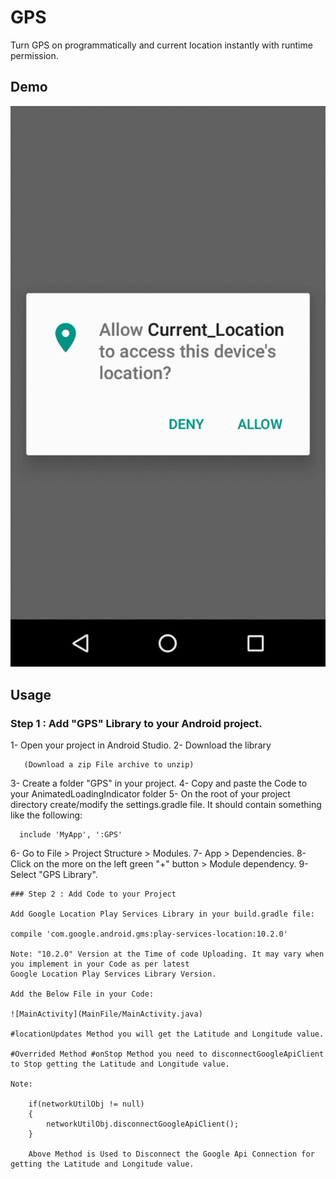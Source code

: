 # GPS
Turn GPS on programmatically and current location instantly with runtime permission.

## Demo
![Demo](screenshots/Demo.gif)

 ## Usage
   ### Step 1 : Add "GPS" Library to your Android project.

   1- Open your project in Android Studio.
   2- Download the library
  
       (Download a zip File archive to unzip)
    
   3- Create a folder "GPS" in your project.
   4- Copy and paste the Code to your AnimatedLoadingIndicator folder
   5- On the root of your project directory create/modify the settings.gradle file. It should contain something like the following:

      include 'MyApp', ':GPS'

   6- Go to File > Project Structure > Modules.
   7- App > Dependencies.
   8- Click on the more on the left green "+" button > Module dependency.
   9- Select "GPS Library".
   
    ### Step 2 : Add Code to your Project
    
    Add Google Location Play Services Library in your build.gradle file:
    
    compile 'com.google.android.gms:play-services-location:10.2.0'
    
    Note: "10.2.0" Version at the Time of code Uploading. It may vary when you implement in your Code as per latest 
    Google Location Play Services Library Version.
    
    Add the Below File in your Code:
    
    ![MainActivity](MainFile/MainActivity.java)
    
    #locationUpdates Method you will get the Latitude and Longitude value.
    
    #Overrided Method #onStop Method you need to disconnectGoogleApiClient to Stop getting the Latitude and Longitude value.
    
    Note:
    
        if(networkUtilObj != null)
        {
            networkUtilObj.disconnectGoogleApiClient();
        }
        
        Above Method is Used to Disconnect the Google Api Connection for getting the Latitude and Longitude value.
    
    
